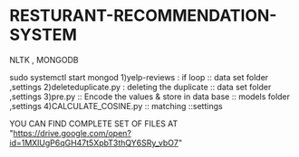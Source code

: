 # RESTURANT-RECOMMENDATION-SYSTEM
NLTK , MONGODB

sudo systemctl start mongod
1)yelp-reviews : if loop :: data set folder ,settings 
2)deleteduplicate.py : deleting the duplicate :: data set folder ,settings 
3)pre.py :: Encode the values & store in data base :: models folder ,settings 
4)CALCULATE_COSINE.py :: matching ::settings 


YOU CAN FIND COMPLETE SET OF FILES AT "https://drive.google.com/open?id=1MXlUgP6qGH47t5XpbT3thQY6SRy_vbO7"
